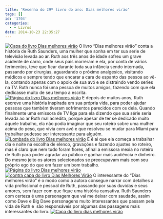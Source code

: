 ```yaml
---
title: 'Resenha do 29º livro do ano: Dias melhores virão'
tags: []
id: '1704'
categories:
  - - Livros
date: 2014-10-23 22:35:27
---
```


[![Capa do livro Dias melhores virão](http://natalia.blog.br/wp-content/uploads/2014/10/DSC03278-1024x768.jpg)](http://natalia.blog.br/wp-content/uploads/2014/10/DSC03278.jpg) O livro “Dias melhores virão” conta a história de Ruth Saunders, uma mulher que sonha em ter sua serie de televisão levada ao ar. Ruth aos três anos de idade sofreu um grave acidente de carro, onde seus pais morreram e ela, por conta de vários ferimentos, teve que ficar durante toda sua infância sendo internada, passando por cirurgias, aguardando o próximo analgesico, visitando médicos e sempre tendo que encarar a cara de espanto das pessoa ao vê-la, contando apenas com o apoio de sua avó e se distraindo vendo series na TV. Ruth nunca foi uma pessoa de muitos amigos, fazendo com que ela dedicasse muito de seu tempo a escrita. [![Página do livro Dias melhores virão](http://natalia.blog.br/wp-content/uploads/2014/10/DSC03279-1024x768.jpg)](http://natalia.blog.br/wp-content/uploads/2014/10/DSC03279.jpg) E depois de muitos anos, Ruth escreve uma história inspirada em sua própria vida, para poder ajudar pessoas que também tiveram sofrimentos parecidos com os dela. Quando finalmente uma emissora de TV liga para ela dizendo que sua série seria levada ao ar Ruth mal acredita, porque apesar de ter se dedicado muito àquele trabalho, ela não podia imaginar que seu roteiro sobre uma mulher acima do peso, que vivia com avó e que resolveu se mudar para Miami para trabalhar pudesse ser interessante para alguém. [![Lombada do livro Dias melhores virão](http://natalia.blog.br/wp-content/uploads/2014/10/DSC03282-1024x768.jpg)](http://natalia.blog.br/wp-content/uploads/2014/10/DSC03282.jpg) E é aí que ela começa a trabalhar dia e noite na escolha de elenco, gravações e fazendo ajustes no roteiro, mas é claro que nem tudo foram flores, afinal a emissora mexia no roteiro de Ruth para poder agradar ao público e ganhar mais audiência e dinheiro. Do mesmo jeito os atores selecionados se preocupavam mais com seu próprio ego do que em fazer um bom trabalho. [![Página do livro Dias melhores virão](http://natalia.blog.br/wp-content/uploads/2014/10/DSC03283-1024x768.jpg)](http://natalia.blog.br/wp-content/uploads/2014/10/DSC03283.jpg)[![contra capa do livro Dias Melhores Virão](http://natalia.blog.br/wp-content/uploads/2014/10/DSC03281-1024x768.jpg)](http://natalia.blog.br/wp-content/uploads/2014/10/DSC03281.jpg) O interessante do “Dias melhores virão” é o modo como a autora consegue narrar com detalhes a vida profissional e pessoal de Ruth, passando por suas duvidas e seus amores, sem fazer com que fique uma história cansativa. Ruth Saunders com certeza é uma personagem que vai me deixar com saudade, assim como Dave e Big Dave personagens muito interessantes que passam pela vida de Ruth e  são responsáveis por algumas das passagens mais interessantes do livro. [![Capa do livro dias melhores virão](http://natalia.blog.br/wp-content/uploads/2014/10/DSC03284-1024x768.jpg)](http://natalia.blog.br/wp-content/uploads/2014/10/DSC03284.jpg)